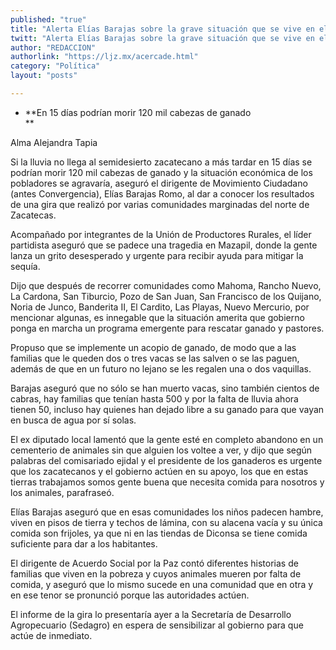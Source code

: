 ```yaml
---
published: "true"
title: "Alerta Elías Barajas sobre la grave situación que se vive en el campo"
twitt: "Alerta Elías Barajas sobre la grave situación que se vive en el campo"
author: "REDACCION"
authorlink: "https://ljz.mx/acercade.html"
category: "Política"
layout: "posts"

---
```


*   **En 15 días podrían morir 120 mil cabezas de ganado  
    **


  Alma Alejandra Tapia



  Si la lluvia no llega al semidesierto zacatecano a más tardar en 15 días se podrían morir 120 mil cabezas de ganado y la situación económica de los pobladores se agravaría, aseguró el dirigente de Movimiento Ciudadano (antes Convergencia), Elías Barajas Romo, al dar a conocer los resultados de una gira que realizó por varias comunidades marginadas del norte de Zacatecas.



  Acompañado por integrantes de la Unión de Productores Rurales, el líder partidista aseguró que se padece una tragedia en Mazapil, donde la gente lanza un grito desesperado y urgente para recibir ayuda para mitigar la sequía.



  Dijo que después de recorrer comunidades como Mahoma, Rancho Nuevo, La Cardona, San Tiburcio, Pozo de San Juan, San Francisco de los Quijano, Noria de Junco, Banderita II, El Cardito, Las Playas, Nuevo Mercurio, por mencionar algunas, es innegable que la situación amerita que gobierno ponga en marcha un programa emergente para rescatar ganado y pastores.



  Propuso que se implemente un acopio de ganado, de modo que a las familias que le queden dos o tres vacas se las salven o se las paguen, además de que en un futuro no lejano se les regalen una o dos vaquillas.



  Barajas aseguró que no sólo se han muerto vacas, sino también cientos de cabras, hay familias que tenían hasta 500 y por la falta de lluvia ahora tienen 50, incluso hay quienes han dejado libre a su ganado para que vayan en busca de agua por sí solas.



  El ex diputado local lamentó que la gente esté en completo abandono en un cementerio de animales sin que alguien los voltee a ver, y dijo que según palabras del comisariado ejidal y el presidente de los ganaderos es urgente que los zacatecanos y el gobierno actúen en su apoyo, los que en estas tierras trabajamos somos gente buena que necesita comida para nosotros y los animales, parafraseó.



  Elías Barajas aseguró que en esas comunidades los niños padecen hambre, viven en pisos de tierra y techos de lámina, con su alacena vacía y su única comida son frijoles, ya que ni en las tiendas de Diconsa se tiene comida suficiente para dar a los habitantes.



  El dirigente de Acuerdo Social por la Paz contó diferentes historias de familias que viven en la pobreza y cuyos animales mueren por falta de comida, y aseguró que lo mismo sucede en una comunidad que en otra y en ese tenor se pronunció porque las autoridades actúen.



  El informe de la gira lo presentaría ayer a la Secretaría de Desarrollo Agropecuario (Sedagro) en espera de sensibilizar al gobierno para que actúe de inmediato.

